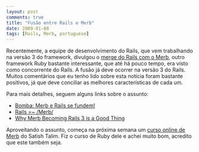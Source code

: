 ```yaml
---
layout: post
comments: true
title: "Fusão entre Rails e Merb"
date: 2009-01-08
tags: [Rails, Merb, portuguese]
---
```

Recentemente, a equipe de desenvolvimento do Rails, que vem trabalhando na versão 3 do framework, divulgou o [merge do Rails com o Merb](http://weblog.rubyonrails.org/2008/12/23/merb-gets-merged-into-rails-3), outro framework Ruby bastante interessante, que até há pouco tempo, era visto como concorrente do Rails. A fusão já deve ocorrer na versão 3 do Rails. Muitos comentários que eu tenho lido sobre esta notícia foram bastante positivos, já que deve conciliar as melhores características de cada um.

Para mais detalhes, seguem alguns links sobre o assunto:

- [Bomba: Merb e Rails se fundem!](http://www.akitaonrails.com/2008/12/23/bomba-merb-e-rails-se-fundem)
- [Rails =~ /Merb/](http://tas.milk-it.net/carlos/rails-merb/)
- [Why Merb Becoming Rails 3 is a Good Thing](http://integrumbles.com/2008/12/23/why-merb-becoming-rails-3-is-a-good-thing)

Aproveitando o assunto, começa na próxima semana um [curso online de Merb](http://rubylearning.com/blog/2008/12/06/introduction-to-merb-a-new-course/) do Satish Talim. Fiz o curso de Ruby dele e achei muito bom, acredito que este também seja.
